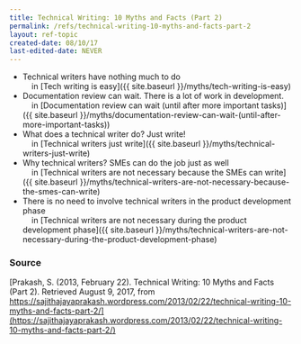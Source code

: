 ```yaml
---
title: Technical Writing: 10 Myths and Facts (Part 2)
permalink: /refs/technical-writing-10-myths-and-facts-part-2
layout: ref-topic
created-date: 08/10/17
last-edited-date: NEVER
---
```


* Technical writers have nothing much to do<br />&nbsp;&nbsp;&nbsp;&nbsp;in [Tech writing is easy]({{ site.baseurl }}/myths/tech-writing-is-easy)
* Documentation review can wait. There is a lot of work in development.<br />&nbsp;&nbsp;&nbsp;&nbsp;in [Documentation review can wait (until after more important tasks)]({{ site.baseurl }}/myths/documentation-review-can-wait-(until-after-more-important-tasks))
* What does a technical writer do? Just write!<br />&nbsp;&nbsp;&nbsp;&nbsp;in [Technical writers just write]({{ site.baseurl }}/myths/technical-writers-just-write)
* Why technical writers? SMEs can do the job just as well<br />&nbsp;&nbsp;&nbsp;&nbsp;in [Technical writers are not necessary because the SMEs can write]({{ site.baseurl }}/myths/technical-writers-are-not-necessary-because-the-smes-can-write)
* There is no need to involve technical writers in the product development phase<br />&nbsp;&nbsp;&nbsp;&nbsp;in [Technical writers are not necessary during the product development phase]({{ site.baseurl }}/myths/technical-writers-are-not-necessary-during-the-product-development-phase)

### Source

[Prakash, S. (2013, February 22). Technical Writing: 10 Myths and Facts (Part 2). Retrieved August 9, 2017, from https://sajithajayaprakash.wordpress.com/2013/02/22/technical-writing-10-myths-and-facts-part-2/](https://sajithajayaprakash.wordpress.com/2013/02/22/technical-writing-10-myths-and-facts-part-2/)
